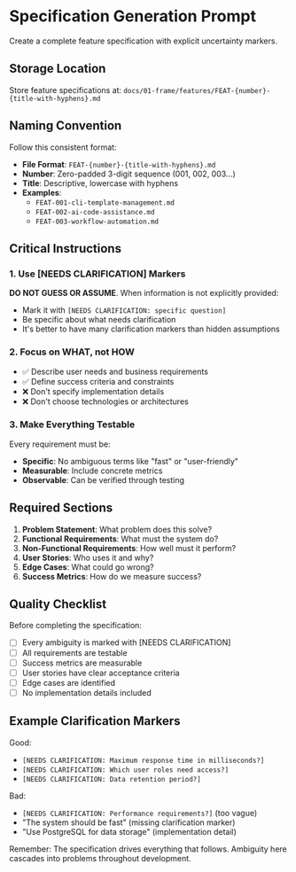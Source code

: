 # Specification Generation Prompt

Create a complete feature specification with explicit uncertainty markers.

## Storage Location

Store feature specifications at: `docs/01-frame/features/FEAT-{number}-{title-with-hyphens}.md`

## Naming Convention

Follow this consistent format:
- **File Format**: `FEAT-{number}-{title-with-hyphens}.md`
- **Number**: Zero-padded 3-digit sequence (001, 002, 003...)
- **Title**: Descriptive, lowercase with hyphens
- **Examples**:
  - `FEAT-001-cli-template-management.md`
  - `FEAT-002-ai-code-assistance.md`
  - `FEAT-003-workflow-automation.md`

## Critical Instructions

### 1. Use [NEEDS CLARIFICATION] Markers
**DO NOT GUESS OR ASSUME**. When information is not explicitly provided:
- Mark it with `[NEEDS CLARIFICATION: specific question]`
- Be specific about what needs clarification
- It's better to have many clarification markers than hidden assumptions

### 2. Focus on WHAT, not HOW
- ✅ Describe user needs and business requirements
- ✅ Define success criteria and constraints
- ❌ Don't specify implementation details
- ❌ Don't choose technologies or architectures

### 3. Make Everything Testable
Every requirement must be:
- **Specific**: No ambiguous terms like "fast" or "user-friendly"
- **Measurable**: Include concrete metrics
- **Observable**: Can be verified through testing

## Required Sections

1. **Problem Statement**: What problem does this solve?
2. **Functional Requirements**: What must the system do?
3. **Non-Functional Requirements**: How well must it perform?
4. **User Stories**: Who uses it and why?
5. **Edge Cases**: What could go wrong?
6. **Success Metrics**: How do we measure success?

## Quality Checklist

Before completing the specification:
- [ ] Every ambiguity is marked with [NEEDS CLARIFICATION]
- [ ] All requirements are testable
- [ ] Success metrics are measurable
- [ ] User stories have clear acceptance criteria
- [ ] Edge cases are identified
- [ ] No implementation details included

## Example Clarification Markers

Good:
- `[NEEDS CLARIFICATION: Maximum response time in milliseconds?]`
- `[NEEDS CLARIFICATION: Which user roles need access?]`
- `[NEEDS CLARIFICATION: Data retention period?]`

Bad:
- `[NEEDS CLARIFICATION: Performance requirements?]` (too vague)
- "The system should be fast" (missing clarification marker)
- "Use PostgreSQL for data storage" (implementation detail)

Remember: The specification drives everything that follows. Ambiguity here cascades into problems throughout development.